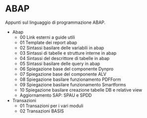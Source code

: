<h1>ABAP</h1>

Appunti sul linguaggio di programmazione ABAP.

- Abap
    - 00 Link esterni a guide utili
    - 01 Template dei report abap
    - 02 Sintassi basilare delle variabili in abap
    - 03 Sintassi di tabelle e strutture interne in abap
    - 04 Sintassi del descrittore di tabelle in abap
    - 05 Sintassi basilare delle query in abap
    - 06 Spiegazione base del componente Dynpro
    - 07 Spiegazione base del componente ALV
    - 08 Spiegazione basilare funzionamento PDFForm
    - 09 Spiegazione basilare funzionamento Smartforms
    - 10 Spiegazione basilare creazione tabelle DB e relative view
    - Aggiornamento SAP: SPAU e SPDD
- Transazioni
    - 01 Transazioni per i vari moduli
    - 02 Transazioni BASIS
